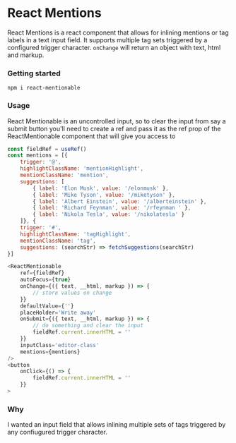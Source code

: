# React Mentions 

React Mentions is a react component that allows for inlining mentions or tag labels in a text input field. It supports multiple tag sets triggered by a configured trigger character. `onChange` will return an object with text, html and markup.

### Getting started
```
npm i react-mentionable
```
### Usage
React Mentionable is an uncontrolled input, so to clear the input from say a submit button you'll need to create a ref and pass it as the ref prop of the ReactMentionable component that will give you access to 

```js
const fieldRef = useRef()
const mentions = [{
	trigger: '@',
	highlightClassName: 'mentionHighlight',
	mentionClassName: 'mention',
	suggestions: [
		{ label: 'Elon Musk', value: '/elonmusk' },
		{ label: 'Mike Tyson', value: '/miketyson' },
		{ label: 'Albert Einstein', value: '/alberteinstein' },
		{ label: 'Richard Feynman', value: '/rfeynman ' },
		{ label: 'Nikola Tesla', value: '/nikolatesla' }
	]}, {
	trigger: '#',
	highlightClassName: 'tagHighlight',
	mentionClassName: 'tag',
	suggestions: (searchStr) => fetchSuggestions(searchStr)
}]
```

```js
<ReactMentionable
	ref={fieldRef}
	autoFocus={true}
	onChange={({ text, __html, markup }) => {
		// store values on change
	}}
	defaultValue={''}
	placeHolder='Write away'
	onSubmit={({ text, __html, markup }) => {
		// do something and clear the input
		fieldRef.current.innerHTML = ''
	}}
	inputClass='editor-class'
	mentions={mentions}
/>
<button
	onClick={() => {
		fieldRef.current.innerHTML = ''
	}}
>
```

### Why

I wanted an input field that allows inlining multiple sets of tags triggered by any confiugured trigger character.

